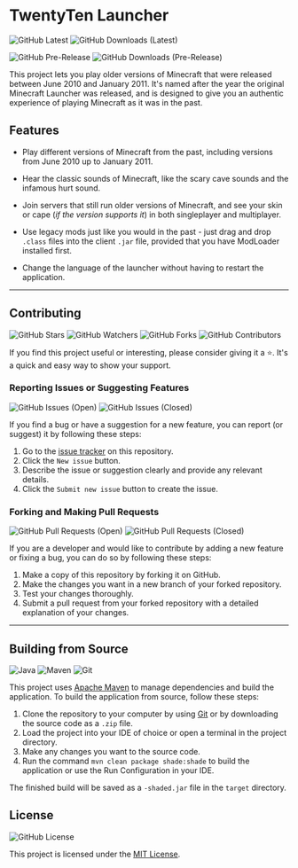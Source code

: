 # TwentyTen Launcher

![GitHub Latest](https://img.shields.io/github/v/release/Kawaxte/TwentyTenLauncher?sort=date&logo=github&label=latest&style=for-the-badge)
![GitHub Downloads (Latest)](https://img.shields.io/github/downloads/Kawaxte/TwentyTenLauncher/latest/total?sort=semver&logo=github&style=for-the-badge)

![GitHub Pre-Release](https://img.shields.io/github/v/release/Kawaxte/TwentyTenLauncher?include_prereleases&sort=date&logo=github&label=pre-release&style=for-the-badge)
![GitHub Downloads (Pre-Release)](https://img.shields.io/github/downloads-pre/Kawaxte/TwentyTenLauncher/latest/total?sort=semver&logo=github&label=downloads@pre-release&style=for-the-badge)

This project lets you play older versions of Minecraft that were released between June 2010 and
January 2011. It's named after the year the original Minecraft Launcher was released, and is
designed to give you an authentic experience of playing Minecraft as it was in the past.

## Features

- Play different versions of Minecraft from the past, including versions from June 2010 up to
  January 2011.

- Hear the classic sounds of Minecraft, like the scary cave sounds and the infamous hurt sound.
- Join servers that still run older versions of Minecraft, and see your skin or cape (_if the
  version
  supports it_) in both singleplayer and multiplayer.
- Use legacy mods just like you would in the past - just drag and drop `.class` files into the
  client `.jar` file, provided that you have ModLoader installed first.
- Change the language of the launcher without having to restart the application.

---

## Contributing

![GitHub Stars](https://img.shields.io/github/stars/Kawaxte/TwentyTenLauncher?logo=github&style=for-the-badge)
![GitHub Watchers](https://img.shields.io/github/watchers/Kawaxte/TwentyTenLauncher?logo=github&style=for-the-badge)
![GitHub Forks](https://img.shields.io/github/forks/Kawaxte/TwentyTenLauncher?logo=github&style=for-the-badge)
![GitHub Contributors](https://img.shields.io/github/contributors/Kawaxte/TwentyTenLauncher?logo=github&style=for-the-badge)

If you find this project useful or interesting, please consider giving it a ⭐. It's a
quick and easy way to show your support.

### Reporting Issues or Suggesting Features

![GitHub Issues (Open)](https://img.shields.io/github/issues/Kawaxte/TwentyTenLauncher?logo=github&style=for-the-badge)
![GitHub Issues (Closed)](https://img.shields.io/github/issues-closed/Kawaxte/TwentyTenLauncher?logo=github&style=for-the-badge)

If you find a bug or have a suggestion for a new feature, you can report (or suggest) it by
following
these steps:

1. Go to the [issue tracker](https://github.com/Kawaxte/TwentyTenLauncher/issues) on this
   repository.
2. Click the `New issue` button.
3. Describe the issue or suggestion clearly and provide any relevant details.
4. Click the `Submit new issue` button to create the issue.

### Forking and Making Pull Requests

![GitHub Pull Requests (Open)](https://img.shields.io/github/issues-pr/Kawaxte/TwentyTenLauncher?logo=github&style=for-the-badge)
![GitHub Pull Requests (Closed)](https://img.shields.io/github/issues-pr-closed/Kawaxte/TwentyTenLauncher?logo=github&style=for-the-badge)

If you are a developer and would like to contribute by adding a new feature or
fixing a bug, you can do so by following these steps:

1. Make a copy of this repository by forking it on GitHub.
2. Make the changes you want in a new branch of your forked repository.
3. Test your changes thoroughly.
4. Submit a pull request from your forked repository with a detailed
   explanation of your changes.

---

## Building from Source

![Java](https://img.shields.io/badge/Java-8%2B-blue?style=for-the-badge)
![Maven](https://img.shields.io/badge/Maven-3.8.1-blue?logo=apachemaven&color=C71A36&style=for-the-badge)
![Git](https://img.shields.io/badge/Git-2.40.0-blue?logo=git&color=F05032&style=for-the-badge)

This project uses [Apache Maven](https://maven.apache.org/) to manage dependencies and build the
application. To build the application from source, follow these steps:

1. Clone the repository to your computer by using [Git](https://git-scm.com/) or by downloading the
   source code as a `.zip` file.
2. Load the project into your IDE of choice or open a terminal in the project directory.
3. Make any changes you want to the source code.
4. Run the command `mvn clean package shade:shade` to build the application or use the Run
   Configuration
   in your IDE.

The finished build will be saved as a `-shaded.jar` file in the `target` directory.

## License

![GitHub License](https://img.shields.io/github/license/Kawaxte/TwentyTenLauncher?logo=github&style=for-the-badge)

This project is licensed under the [MIT License](https://choosealicense.com/licenses/mit/).